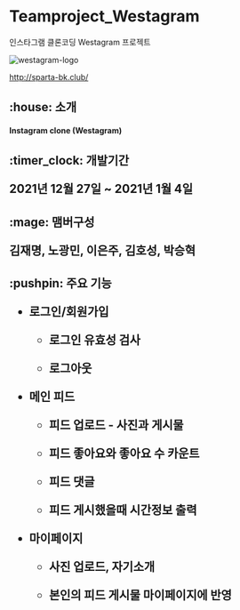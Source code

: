 # Teamproject_Westagram
인스타그램 클론코딩 Westagram 프로젝트

![westagram-logo](https://user-images.githubusercontent.com/75291546/148011020-89d0bf96-66ff-4ee6-a211-42886cdd7fd3.jpg)


http://sparta-bk.club/


<h2> :house: 소개


<h4>Instagram clone (Westagram)



<h2> :timer_clock: 개발기간


2021년 12월 27일 ~ 2021년 1월 4일


<h2>:mage: 맴버구성


김재명, 노광민, 이은주, 김호성, 박승혁


<h2> :pushpin: 주요 기능


* 로그인/회원가입 
  
  * 로그인 유효성 검사
  
  * 로그아웃


* 메인 피드
  
  * 피드 업로드 - 사진과 게시물
 
  * 피드 좋아요와 좋아요 수 카운트
  
  * 피드 댓글
  
  * 피드 게시했을때 시간정보 출력


* 마이페이지 
  
  * 사진 업로드, 자기소개 
  
  * 본인의 피드 게시물 마이페이지에 반영 

